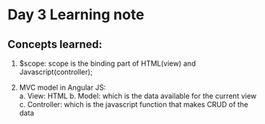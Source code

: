 # Day 3 Learning note

## Concepts learned:
1. $scope: scope is the binding part of HTML(view) and Javascript(controller);

2. MVC model in Angular JS:  
	a. View: HTML 
	b. Model: which is the data available for the current view
	c. Controller: which is the javascript function that makes CRUD of the data